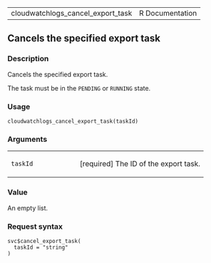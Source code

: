 <table style="width: 100%;">
<tbody>
<tr class="odd">
<td>cloudwatchlogs_cancel_export_task</td>
<td style="text-align: right;">R Documentation</td>
</tr>
</tbody>
</table>

## Cancels the specified export task

### Description

Cancels the specified export task.

The task must be in the `PENDING` or `RUNNING` state.

### Usage

    cloudwatchlogs_cancel_export_task(taskId)

### Arguments

<table>
<colgroup>
<col style="width: 35%" />
<col style="width: 65%" />
</colgroup>
<tbody>
<tr class="odd">
<td><code
id="cloudwatchlogs_cancel_export_task_:_taskId">taskId</code></td>
<td><p>[required] The ID of the export task.</p></td>
</tr>
</tbody>
</table>

### Value

An empty list.

### Request syntax

    svc$cancel_export_task(
      taskId = "string"
    )
